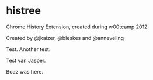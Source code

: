 histree
=======

Chrome History Extension, created during w00tcamp 2012

Created by @jkaizer, @bleskes and @anneveling

Test.
Another test.

Test van Jasper.

Boaz was here.

